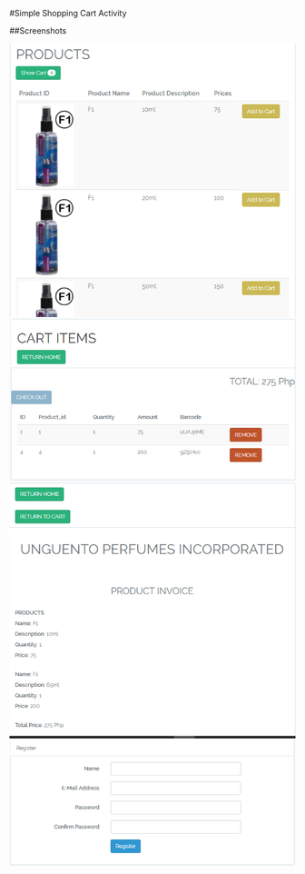 
#Simple Shopping Cart Activity

##Screenshots

![](https://github.com/ronmaru009/Shopping_cart/blob/master/Screenshots/1.PNG)
![](https://github.com/ronmaru009/Shopping_cart/blob/master/Screenshots/2.PNG)
![](https://github.com/ronmaru009/Shopping_cart/blob/master/Screenshots/3.PNG)
![](https://github.com/ronmaru009/Shopping_cart/blob/master/Screenshots/LOGIN.PNG)
